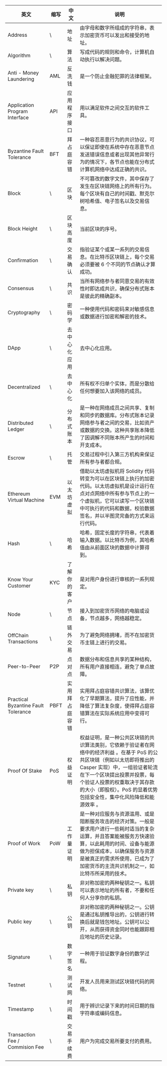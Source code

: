 | 英文                                 | 缩写 | 中文           | 说明                                                         |
| ------------------------------------ | ---- | -------------- | ------------------------------------------------------------ |
| Address                              | \    | 地址           | 由字母和数字所组成的字符串，表示加密货币可以发出和接受的地址。 |
| Algorithm                            | \    | 算法           | 写成代码的规则和命令，计算机自动执行以解决问题。             |
| Anti - Money Laundering              | AML  | 反洗钱         | 是一个防止金融犯罪的法律框架。                               |
| Application Program Interface        | API  | 应用程序接口   | 用以满足软件之间交互的软件工具。                             |
| Byzantine Fault Tolerance            | BFT  | 拜占庭容错     | 一种容忍恶意行为的共识协议，可以保证即使在系统中存在恶意节点发送错误信息或者出现其他异常行为的情况下，各节点也能在分布式计算机网络中达成正确的共识。 |
| Block                                | \    | 区块           | 不可篡改的数字文件，其中保存了发生在区块链网络上的所有行为。每个区块有自己的时间戳、默克尔树哈希值、电子签名以及交易信息。 |
| Block Height                         | \    | 区块高度       | 当前区块的序号。                                             |
| Confirmation                         | \    | 交易确认       | 指验证某个或某一系列的交易信息。在比特币区块链上，每个交易必须要被 6 个不同的节点确认才算成功。 |
| Consensus                            | \    | 共识           | 当所有网络参与者同意交易的有效性时即达成共识，确保分布式账本是彼此的精确副本。 |
| Cryptography                         | \    | 密码学         | 一种使用代码和密码来对敏感信息或数据进行加密和解密的技术。   |
| DApp                                 | \    | 去中心化应用   | 去中心化应用。                                               |
| Decentralized                        | \    | 去中心化       | 所有权不归单个实体，而是分散给任何想要加入该网络的成员。     |
| Distributed Ledger                   | \    | 分布式账本     | 是一种在网络成员之间共享、复制和同步的数据库。分布式账本记录网络参与者之间的交易，比如资产或数据的交换。这种共享账本降低了因调解不同账本所产生的时间和开支成本。 |
| Escrow                               | \    | 托管           | 交易过程中引入第三方机构来保证所有参与者都合规。             |
| Ethereum Virtual Machine             | EVM  | 以太坊虚拟     | 借助以太坊虚拟机将 Solidity  代码转变为可以在区块链上执行的加密代码。以太坊虚拟机是设计运行在点对点网络中所有参与节点上的一个虚拟机，它可以读写一个区块链中可执行的代码和数据，校验数据签名，并以半图灵完备的方式来运行代码。 |
| Hash                                 | \    | 哈希           | 哈希，固定长度的字符串，代表着输入数据。以比特币为例，其哈希值由从前面区块的数据中计算得到。 |
| Know Your Customer                   | KYC  | 了解你的客户   | 是对用户身份进行审核的一系列规定。                           |
| Node                                 | \    | 节点           | 接入到加密货币网络的电脑或设备，节点越多，网络越稳定。       |
| OffChain Transactions                | \    | 链外交易       | 为了避免网络拥堵，而不在加密货币主链上进行的交易。           |
| Peer-to-Peer                         | P2P  | 点对点         | 数据分布和信息共享的某种结构，所有用户直接相连，避免了单点故障。 |
| Practical Byzantine Fault  Tolerance | PBFT | 实用拜占庭容错 | 实用拜占庭容错共识算法，该算优化了早期算法，提升了应性能，并降低了算法复杂度，使得拜占庭容错算法在实际系统应用中变得可行。 |
| Proof Of Stake                       | PoS  | 权益证明       | 权益证明，是一种公共区块链的共识算法类别，它依赖于验证者在网络中的经济利益 。在基于 PoS 的公共区块链（例如以太坊即将推出的 Casper  实现）中，一组验证者轮流在下一个区块提出投票并投票，每个验证人投票的权重取决于其存款的大小（即股权）。PoS  的显着优势包括安全性，集中化风险降低和能源效率 。 |
| Proof of Work                        | PoW  | 工作量证明     | 是一种对应服务与资源滥用、或是阻断服务攻击的经济对策。一般是要求用户进行一些耗时适当的复杂运算，并且答案能被服务方快速验算，以此耗用的时间、设备与能源做为担保成本，以确保服务与资源是被真正的需求所使用，已成为了加密货币的主流共识机制之一，如比特币所采用的技术。 |
| Private key                          | \    | 私钥           | 非对称加密的两种秘钥之一。私钥可以表示地址的所有者，不要和任何人分享你的私钥。 |
| Public key                           | \    | 公钥           | 非对称加密的两种秘钥之一。公钥是通过私钥推导出的，公钥进行转换后就是钱包地址。公钥可以公开，从而获得资金同时也能跟踪相应地址的历史记录。 |
| Signature                            | \    | 数字签名       | 一种用于验证数字身份的数学过程。                             |
| Testnet                              | \    | 测试网         | 开发人员用来测试区块链代码的网络。                           |
| Timestamp                            | \    | 时间戳         | 用于辨识记录下来的时间日期的指字符串或编码信息。             |
| Transaction Fee / Commision  Fee     | \    | 交易手续费     | 用户为完成交易所要支付的费用。                               |